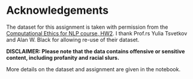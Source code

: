 # Acknowledgements

The dataset for this assignment is taken with permission from the [Computational Ethics for NLP course, HW2](http://demo.clab.cs.cmu.edu/ethical_nlp2020/homeworks/hw2/hw2.html). I thank Prof.rs Yulia Tsvetkov and Alan W. Black for allowing re-use of their dataset.

**DISCLAIMER: Please note that the data contains offensive or sensitive content, including profanity and racial slurs.**

More details on the dataset and assignment are given in the notebook.